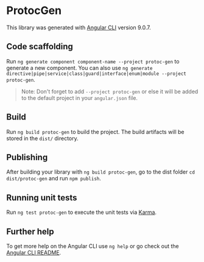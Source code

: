 # ProtocGen

This library was generated with [Angular CLI](https://github.com/angular/angular-cli) version 9.0.7.

## Code scaffolding

Run `ng generate component component-name --project protoc-gen` to generate a new component. You can also use `ng generate directive|pipe|service|class|guard|interface|enum|module --project protoc-gen`.
> Note: Don't forget to add `--project protoc-gen` or else it will be added to the default project in your `angular.json` file. 

## Build

Run `ng build protoc-gen` to build the project. The build artifacts will be stored in the `dist/` directory.

## Publishing

After building your library with `ng build protoc-gen`, go to the dist folder `cd dist/protoc-gen` and run `npm publish`.

## Running unit tests

Run `ng test protoc-gen` to execute the unit tests via [Karma](https://karma-runner.github.io).

## Further help

To get more help on the Angular CLI use `ng help` or go check out the [Angular CLI README](https://github.com/angular/angular-cli/blob/master/README.md).
